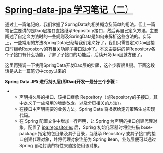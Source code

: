 # [Spring-data-jpa 学习笔记（二）](https://www.cnblogs.com/zeng1994/p/7627267.html)



​        通过上一篇笔记的，我们掌握了SpringData的相关概念及简单的用法。但上一篇笔记主要讲的是Dao层接口直接继承Repository接口，然后再自己定义方法。主要阐述了自定义方法时的一些规则及SpringData是如何来解析这些方法的。实际上，一些常用的方法SpringData已经帮我们定义好了，我们只需要定义Dao层接口时继承Repository的有相关功能子接口就ok了。本文主要讲的是Repository各个子接口有什么功能，了解了子接口的功能后，后续开发dao层就方便了。

​        这里再强调一下使用SpringData开发Dao层的步骤，这个步骤很关键。下面这段话是从上一篇笔记中copy过来的

**Spring Data JPA 进行持久层(即Dao)开发一般分三个步骤：**

- - 声明持久层的接口，该接口继承 Repository（或Repository的子接口，其中定义了一些常用的增删改查，以及分页相关的方法）。
  - 在接口中声明需要的业务方法。Spring Data 将根据给定的策略生成实现代码。
  - 在 Spring 配置文件中增加一行声明，让 Spring 为声明的接口创建代理对象。配置了 <jpa:repositories> 后，Spring 初始化容器时将会扫描 base-package 指定的包目录及其子目录，为继承 Repository 或其子接口的接口创建代理对象，并将代理对象注册为 Spring Bean，业务层便可以通过 Spring 自动封装的特性来直接使用该对象。